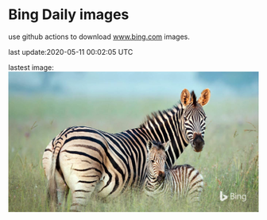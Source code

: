 # Bing Daily images

use github actions to download www.bing.com images.

last update:2020-05-11 00:02:05 UTC

lastest image:
![](images/ZebraMom.jpg)